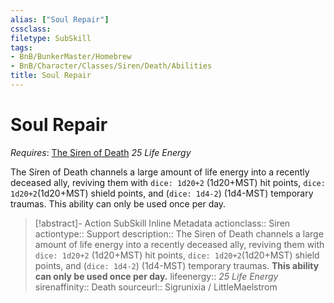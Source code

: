 ```yaml
---
alias: ["Soul Repair"]
cssclass: 
filetype: SubSkill
tags:
- BnB/BunkerMaster/Homebrew
- BnB/Character/Classes/Siren/Death/Abilities
title: Soul Repair
---
```


# Soul Repair
*Requires*: [The Siren of Death](The-Siren-of-Death.md)
*25 Life Energy*

The Siren of Death channels a large amount of life energy into a recently deceased ally, reviving them with `dice: 1d20+2` (1d20+MST) hit points, `dice: 1d20+2`(1d20+MST) shield points, and (`dice: 1d4-2`) (1d4-MST) temporary traumas.
This ability can only be used once per day.

>[!abstract]- Action SubSkill Inline Metadata
> actionclass:: Siren
> actiontype:: Support
> description:: The Siren of Death channels a large amount of life energy into a recently deceased ally, reviving them with `dice: 1d20+2` (1d20+MST) hit points, `dice: 1d20+2`(1d20+MST) shield points, and (`dice: 1d4-2`) (1d4-MST) temporary traumas. **This ability can only be used once per day.**
> lifeenergy:: *25 Life Energy*
> sirenaffinity:: Death
> sourceurl:: Sigrunixia / LittleMaelstrom
